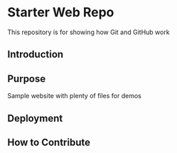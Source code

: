 # Starter Web Repo

This repository is for showing how Git and GitHub work
## Introduction

## Purpose

Sample website with plenty of files for demos
## Deployment

## How to Contribute